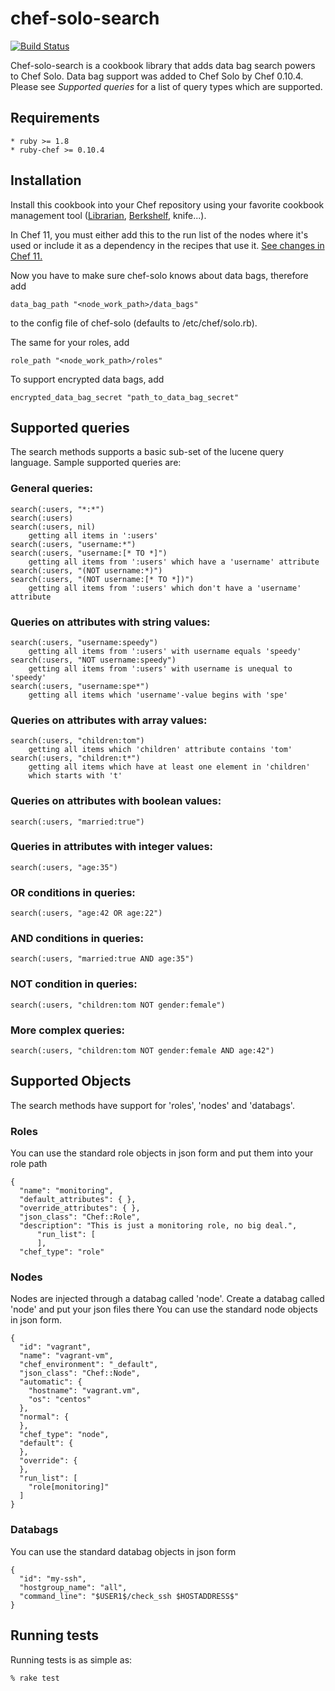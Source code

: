 # chef-solo-search

[![Build Status](https://travis-ci.org/edelight/chef-solo-search.png?branch=master)](https://travis-ci.org/edelight/chef-solo-search)

Chef-solo-search is a cookbook library that adds data bag search powers
to Chef Solo. Data bag support was added to Chef Solo by Chef 0.10.4.
Please see *Supported queries* for a list of query types which are supported.

## Requirements

    * ruby >= 1.8
    * ruby-chef >= 0.10.4

## Installation

Install this cookbook into your Chef repository using your favorite cookbook
management tool
([Librarian](https://github.com/applicationsonline/librarian-chef),
[Berkshelf](https://github.com/RiotGames/berkshelf), knife...).

In Chef 11, you must either add this to the run list of the nodes where it's used or include it as a dependency in the recipes that use it. [See changes in Chef 11.](http://docs.opscode.com/breaking_changes_chef_11.html#non-recipe-file-evaluation-includes-dependencies)

Now you have to make sure chef-solo knows about data bags, therefore add

    data_bag_path "<node_work_path>/data_bags"

to the config file of chef-solo (defaults to /etc/chef/solo.rb).

The same for your roles, add

    role_path "<node_work_path>/roles"

To support encrypted data bags, add

    encrypted_data_bag_secret "path_to_data_bag_secret"

## Supported queries

The search methods supports a basic sub-set of the lucene query language.
Sample supported queries are:

### General queries:

    search(:users, "*:*")
    search(:users)
    search(:users, nil)
        getting all items in ':users'
    search(:users, "username:*")
    search(:users, "username:[* TO *]")
        getting all items from ':users' which have a 'username' attribute
    search(:users, "(NOT username:*)")
    search(:users, "(NOT username:[* TO *])")
        getting all items from ':users' which don't have a 'username' attribute

### Queries on attributes with string values:

    search(:users, "username:speedy")
        getting all items from ':users' with username equals 'speedy'
    search(:users, "NOT username:speedy")
        getting all items from ':users' with username is unequal to 'speedy'
    search(:users, "username:spe*")
        getting all items which 'username'-value begins with 'spe'

### Queries on attributes with array values:

    search(:users, "children:tom")
        getting all items which 'children' attribute contains 'tom'
    search(:users, "children:t*")
        getting all items which have at least one element in 'children'
        which starts with 't'

### Queries on attributes with boolean values:

    search(:users, "married:true")

### Queries in attributes with integer values:

    search(:users, "age:35")

### OR conditions in queries:

    search(:users, "age:42 OR age:22")

### AND conditions in queries:

    search(:users, "married:true AND age:35")

### NOT condition in queries:

    search(:users, "children:tom NOT gender:female")

### More complex queries:

    search(:users, "children:tom NOT gender:female AND age:42")


## Supported Objects
The search methods have support for 'roles', 'nodes' and 'databags'.

### Roles
You can use the standard role objects in json form and put them into your role path

    {
      "name": "monitoring",
      "default_attributes": { },
      "override_attributes": { },
      "json_class": "Chef::Role",
      "description": "This is just a monitoring role, no big deal.",
          "run_list": [
          ],
      "chef_type": "role"


### Nodes
Nodes are injected through a databag called 'node'.  Create a databag called 'node' and put your json files there
You can use the standard node objects in json form.

    {
      "id": "vagrant",
      "name": "vagrant-vm",
      "chef_environment": "_default",
      "json_class": "Chef::Node",
      "automatic": {
        "hostname": "vagrant.vm",
        "os": "centos"
      },
      "normal": {
      },
      "chef_type": "node",
      "default": {
      },
      "override": {
      },
      "run_list": [
        "role[monitoring]"
      ]
    }

### Databags
You can use the standard databag objects in json form

    {
      "id": "my-ssh",
      "hostgroup_name": "all",
      "command_line": "$USER1$/check_ssh $HOSTADDRESS$"
    }

## Running tests

Running tests is as simple as:

    % rake test
